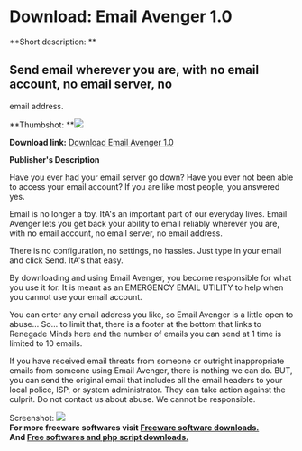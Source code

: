 # Download: Email Avenger 1.0

**Short description: **

## Send email wherever you are, with no email account, no email server, no
email address.

  
**Thumbshot: **![](http://www.freewarefiles.com/screenshot/Email_Avenger_01_md.gif)   
  
**Download link:** [Download Email Avenger 1.0](http://freesoftwares.boysofts.com/Email-Avenger_program_24266.html)  
  

**Publisher's Description**  
  

Have you ever had your email server go down? Have you ever not been able to
access your email account? If you are like most people, you answered yes.

Email is no longer a toy. ItA's an important part of our everyday lives. Email
Avenger lets you get back your ability to email reliably wherever you are,
with no email account, no email server, no email address.

There is no configuration, no settings, no hassles. Just type in your email
and click Send. ItA's that easy.

By downloading and using Email Avenger, you become responsible for what you
use it for. It is meant as an EMERGENCY EMAIL UTILITY to help when you cannot
use your email account.

You can enter any email address you like, so Email Avenger is a little open to
abuse... So... to limit that, there is a footer at the bottom that links to
Renegade Minds here and the number of emails you can send at 1 time is limited
to 10 emails.

If you have received email threats from someone or outright inappropriate
emails from someone using Email Avenger, there is nothing we can do. BUT, you
can send the original email that includes all the email headers to your local
police, ISP, or system administrator. They can take action against the
culprit. Do not contact us about abuse. We cannot be responsible.

  
  
Screenshot: ![](http://www.freewarefiles.com/screenshot/Email_Avenger_01.gif)  
**For more freeware softwares visit [Freeware software downloads.](http://freesoftwares.boysofts.com/)**   
**And [Free softwares and php script downloads.](http://www.boysofts.com/)**

